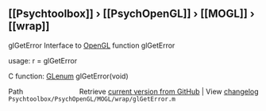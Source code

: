 ## [[Psychtoolbox]] &#8250; [[PsychOpenGL]] &#8250; [[MOGL]] &#8250; [[wrap]]

glGetError  Interface to [OpenGL](OpenGL) function glGetError  
  
usage:  r = glGetError  
  
C function:  [GLenum](GLenum) glGetError(void)  




<div class="code_header" style="text-align:right;">
  <span style="float:left;">Path&nbsp;&nbsp;</span> <span class="counter">Retrieve <a href=
  "https://raw.github.com/Psychtoolbox-3/Psychtoolbox-3/beta/Psychtoolbox/PsychOpenGL/MOGL/wrap/glGetError.m">current version from GitHub</a> | View <a href=
  "https://github.com/Psychtoolbox-3/Psychtoolbox-3/commits/beta/Psychtoolbox/PsychOpenGL/MOGL/wrap/glGetError.m">changelog</a></span>
</div>
<div class="code">
  <code>Psychtoolbox/PsychOpenGL/MOGL/wrap/glGetError.m</code>
</div>

